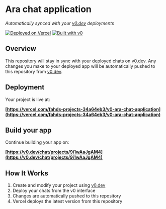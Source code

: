 # Ara chat application

*Automatically synced with your [v0.dev](https://v0.dev) deployments*

[![Deployed on Vercel](https://img.shields.io/badge/Deployed%20on-Vercel-black?style=for-the-badge&logo=vercel)](https://vercel.com/fahds-projects-34a64eb3/v0-ara-chat-application)
[![Built with v0](https://img.shields.io/badge/Built%20with-v0.dev-black?style=for-the-badge)](https://v0.dev/chat/projects/9i1wAaJgAM4)

## Overview

This repository will stay in sync with your deployed chats on [v0.dev](https://v0.dev).
Any changes you make to your deployed app will be automatically pushed to this repository from [v0.dev](https://v0.dev).

## Deployment

Your project is live at:

**[https://vercel.com/fahds-projects-34a64eb3/v0-ara-chat-application](https://vercel.com/fahds-projects-34a64eb3/v0-ara-chat-application)**

## Build your app

Continue building your app on:

**[https://v0.dev/chat/projects/9i1wAaJgAM4](https://v0.dev/chat/projects/9i1wAaJgAM4)**

## How It Works

1. Create and modify your project using [v0.dev](https://v0.dev)
2. Deploy your chats from the v0 interface
3. Changes are automatically pushed to this repository
4. Vercel deploys the latest version from this repository
